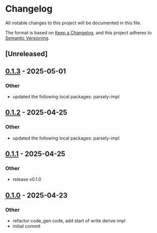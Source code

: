 # Changelog

All notable changes to this project will be documented in this file.

The format is based on [Keep a Changelog](https://keepachangelog.com/en/1.0.0/),
and this project adheres to [Semantic Versioning](https://semver.org/spec/v2.0.0.html).

## [Unreleased]

## [0.1.3](https://github.com/bbaldino/parsely/compare/parsely-macro-v0.1.2...parsely-macro-v0.1.3) - 2025-05-01

### Other

- updated the following local packages: parsely-impl

## [0.1.2](https://github.com/bbaldino/parsely/compare/parsely-macro-v0.1.1...parsely-macro-v0.1.2) - 2025-04-25

### Other

- updated the following local packages: parsely-impl

## [0.1.1](https://github.com/bbaldino/parsely/compare/parsely-macro-v0.1.0...parsely-macro-v0.1.1) - 2025-04-25

### Other

- release v0.1.0

## [0.1.0](https://github.com/bbaldino/parsely/releases/tag/parsely-macro-v0.1.0) - 2025-04-23

### Other

- refactor code_gen code, add start of write derive impl
- initial commit
